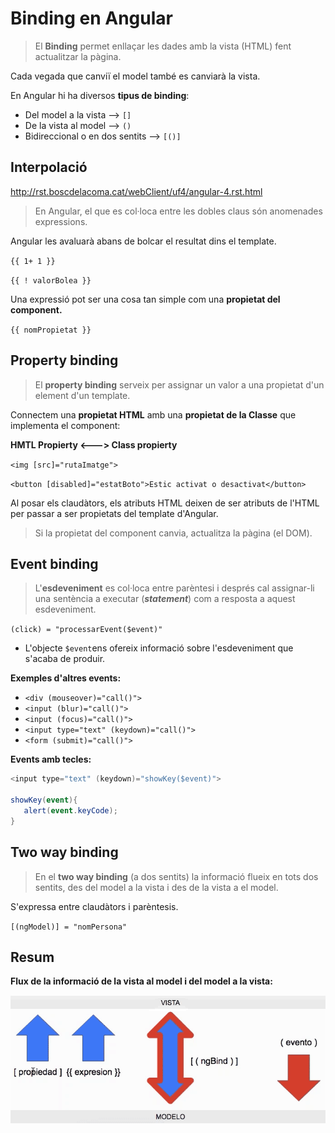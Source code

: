 # Binding en Angular


> El **Binding** permet enllaçar les dades amb la vista (HTML) fent actualitzar la pàgina.

Cada vegada que canviï el model també es canviarà la vista.

En Angular hi ha diversos **tipus de binding**:

* Del model a la vista --> `[]`
* De la vista al model --> `()`
* Bidireccional o en dos sentits --> `[()]`

## Interpolació 

http://rst.boscdelacoma.cat/webClient/uf4/angular-4.rst.html

> En Angular, el que es col·loca entre les dobles claus són anomenades expressions. 

Angular les avaluarà abans de bolcar el resultat dins el template.

`{{ 1+ 1 }}`

`{{ ! valorBolea }}`

Una expressió pot ser una cosa tan simple com una **propietat del component.**

`{{ nomPropietat }}`

## Property binding

> El **property binding** serveix per assignar un valor a una propietat d'un element d'un template.

Connectem una **propietat HTML** amb una **propietat de la Classe** que implementa el component:

**HMTL Propierty <---> Class propierty**

`<img [src]="rutaImatge">`

`<button [disabled]="estatBoto">Estic activat o desactivat</button>`

Al posar els claudàtors, els atributs HTML deixen de ser atributs de l'HTML per passar a ser propietats del template d'Angular.

> Si la propietat del component canvia, actualitza la pàgina (el DOM).

## Event binding

> L'**esdeveniment** es col·loca entre parèntesi i després cal assignar-li una sentència a executar (_**statement**_) com a resposta a aquest esdeveniment.

`(click) = "processarEvent($event)"`

* L'objecte `$event`ens ofereix informació sobre l'esdeveniment que s'acaba de produir.

**Exemples d'altres events:**

* `<div (mouseover)="call()">`
* `<input (blur)="call()">`
* `<input (focus)="call()">`
* `<input type="text" (keydown)="call()">`
* `<form (submit)="call()">`

**Events amb tecles:**

```csharp
<input type="text" (keydown)="showKey($event)">

showKey(event){
   alert(event.keyCode);
}
```



## Two way binding

> En el **two way binding** (a dos sentits) la informació flueix en tots dos sentits, des del model a la vista i des de la vista a el model.

S'expressa entre claudàtors i parèntesis. 

`[(ngModel)] = "nomPersona"`

## Resum

**Flux de la informació de la vista al model i del model a la vista:**

![](/assets/angular-binding.png)


